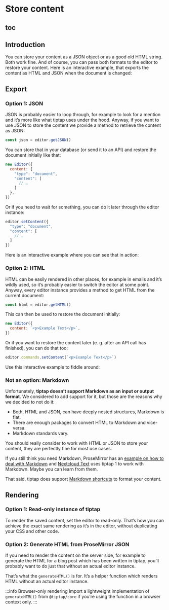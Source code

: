 # Store content

## toc

## Introduction
You can store your content as a JSON object or as a good old HTML string. Both work fine. And of course, you can pass both formats to the editor to restore your content. Here is an interactive example, that exports the content as HTML and JSON when the document is changed:

## Export

### Option 1: JSON
JSON is probably easier to loop through, for example to look for a mention and it’s more like what tiptap uses under the hood. Anyway, if you want to use JSON to store the content we provide a method to retrieve the content as JSON:

```js
const json = editor.getJSON()
```

You can store that in your database (or send it to an API) and restore the document initially like that:

```js
new Editor({
  content: {
    "type": "document",
    "content": [
      // …
    ]
  },
})
```

Or if you need to wait for something, you can do it later through the editor instance:

```js
editor.setContent({
  "type": "document",
  "content": [
    // …
  ]
})
```

Here is an interactive example where you can see that in action:

<demo name="Guide/StoreContent/ExportJSON" :show-source="false"/>

### Option 2: HTML
HTML can be easily rendered in other places, for example in emails and it’s wildly used, so it’s probably easier to switch the editor at some point. Anyway, every editor instance provides a method to get HTML from the current document:

```js
const html = editor.getHTML()
```

This can then be used to restore the document initially:

```js
new Editor({
  content: `<p>Example Text</p>`,
})
```

Or if you want to restore the content later (e. g. after an API call has finished), you can do that too:
```js
editor.commands.setContent(`<p>Example Text</p>`)
```

Use this interactive example to fiddle around:

<demo name="Guide/StoreContent/ExportHTML" :show-source="false"/>

### Not an option: Markdown

Unfortunately, **tiptap doesn’t support Markdown as an input or output format**. We considered to add support for it, but those are the reasons why we decided to not do it:

* Both, HTML and JSON, can have deeply nested structures, Markdown is flat.
* There are enough packages to convert HTML to Markdown and vice-versa.
* Markdown standards vary.

You should really consider to work with HTML or JSON to store your content, they are perfectly fine for most use cases.

If you still think you need Markdown, ProseMirror has an [example on how to deal with Markdown](https://prosemirror.net/examples/markdown/) and [Nextcloud Text](https://github.com/nextcloud/text) uses tiptap 1 to work with Markdown. Maybe you can learn from them.

That said, tiptap does support [Markdown shortcuts](/examples/markdown-shortcuts) to format your content.

## Rendering

### Option 1: Read-only instance of tiptap

To render the saved content, set the editor to read-only. That’s how you can achieve the exact same rendering as it’s in the editor, without duplicating your CSS and other code.

<demo name="Guide/StoreContent/ReadOnly" highlight="3-6,22,28,41-47" />

### Option 2: Generate HTML from ProseMirror JSON
If you need to render the content on the server side, for example to generate the HTML for a blog post which has been written in tiptap, you’ll probably want to do just that without an actual editor instance.

That’s what the `generateHTML()` is for. It’s a helper function which renders HTML without an actual editor instance.

:::info Browser-only rendering
Import a lightweight implementation of `generateHTML()` from `@tiptap/core` if you’re using the function in a browser context only.
:::

<demo name="Api/Schema/GenerateHTML" highlight="6,43-48"/>

